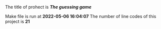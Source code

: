 The title of prohect is ***The guessing game*** 

Make file is run at **2022-05-06 16:04:07**
The number of line codes of this project is **21**

